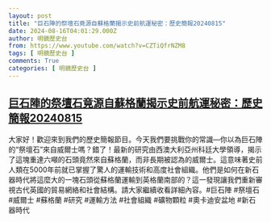```yaml
---
layout: post
title: "巨石陣的祭壇石竟源自蘇格蘭揭示史前航運秘密：歷史簡報20240815"
date: 2024-08-16T04:01:29.000Z
author: 明鏡歷史台
from: https://www.youtube.com/watch?v=CZTiQfrNZM8
tags: [ 明鏡歷史台 ]
comments: True
categories: [ 明鏡歷史台 ]
---
```

<!--1723780889000-->
[巨石陣的祭壇石竟源自蘇格蘭揭示史前航運秘密：歷史簡報20240815](https://www.youtube.com/watch?v=CZTiQfrNZM8)
------

<div>
大家好！歡迎來到我們的歷史簡報節目。今天我們要挑戰你的常識—你以為巨石陣的“祭壇石”來自威爾士嗎？錯了！最新的研究由西澳大利亞州科廷大學領導，揭示了這塊重達六噸的石頭竟然來自蘇格蘭，而非長期被認為的威爾士。這意味著史前人類在5000年前就已掌握了驚人的運輸技術和高度社會組織。他們是如何在新石器時代將這麼大的一塊石頭從蘇格蘭運輸到英格蘭南部的？這一發現讓我們重新審視古代英國的貿易網絡和社會結構。請大家繼續收看詳細內容。#巨石陣 #祭壇石 #威爾士 #蘇格蘭 #研究 #運輸方法 #社會組織 #礦物顆粒 #奧卡迪安盆地 #新石器時代
</div>
